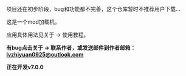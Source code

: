 项目还在初步阶段，bug和功能都不完善，这个仓库暂时不推荐用户下载...

这是一个mod加载机。

应用具体用法见关于 -> 使用教程。

**有bug点击关于 -> 联系作者，或发送邮件到作者邮箱：lvzhiyuan0925@outlook.com**

__正在开发v7.0.0__
